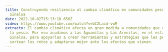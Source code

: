 ```yaml
---
title: Construyendo resiliencia al cambio climático en comunidades pesqueras de
  Sinaloa
date: 2022-10-02T15:13:10.656Z
video: https://www.youtube.com/watch?v=bC2Laid-vwM
extracto: El cambio climático afecta en gran medida a comunidades que viven de
  la pesca. Por eso acudimos a Las Aguamitas y Las Arenitas, en el estado de
  Sinaloa, para apoyarlas a crear herramientas y estrategias que les permitan
  sortear los retos y adaptarse mejor ante los efectos que vienen.
---
```

